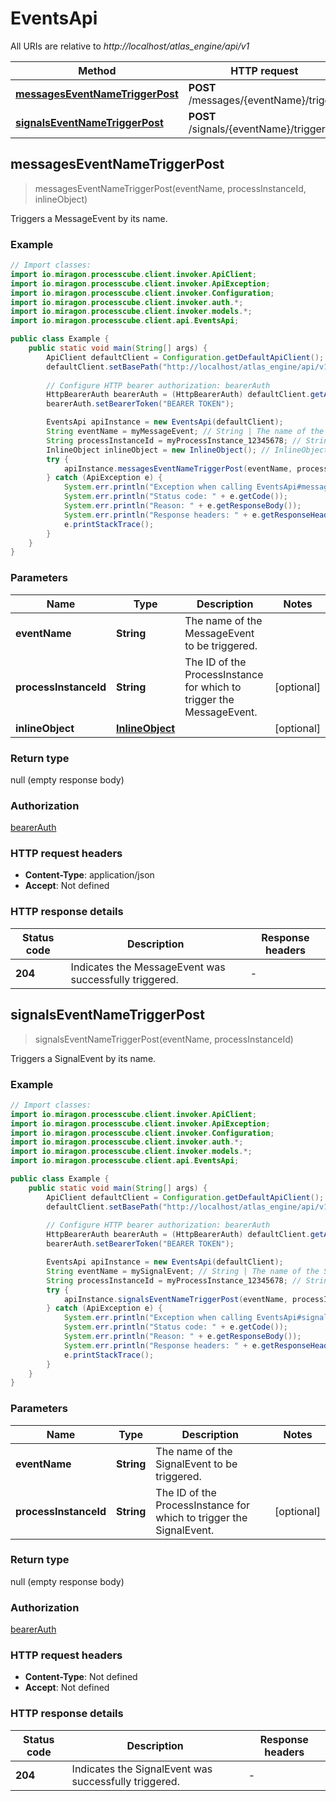 # EventsApi

All URIs are relative to *http://localhost/atlas_engine/api/v1*

Method | HTTP request | Description
------------- | ------------- | -------------
[**messagesEventNameTriggerPost**](EventsApi.md#messagesEventNameTriggerPost) | **POST** /messages/{eventName}/trigger | 
[**signalsEventNameTriggerPost**](EventsApi.md#signalsEventNameTriggerPost) | **POST** /signals/{eventName}/trigger | 



## messagesEventNameTriggerPost

> messagesEventNameTriggerPost(eventName, processInstanceId, inlineObject)



Triggers a MessageEvent by its name.

### Example

```java
// Import classes:
import io.miragon.processcube.client.invoker.ApiClient;
import io.miragon.processcube.client.invoker.ApiException;
import io.miragon.processcube.client.invoker.Configuration;
import io.miragon.processcube.client.invoker.auth.*;
import io.miragon.processcube.client.invoker.models.*;
import io.miragon.processcube.client.api.EventsApi;

public class Example {
    public static void main(String[] args) {
        ApiClient defaultClient = Configuration.getDefaultApiClient();
        defaultClient.setBasePath("http://localhost/atlas_engine/api/v1");
        
        // Configure HTTP bearer authorization: bearerAuth
        HttpBearerAuth bearerAuth = (HttpBearerAuth) defaultClient.getAuthentication("bearerAuth");
        bearerAuth.setBearerToken("BEARER TOKEN");

        EventsApi apiInstance = new EventsApi(defaultClient);
        String eventName = myMessageEvent; // String | The name of the MessageEvent to be triggered.
        String processInstanceId = myProcessInstance_12345678; // String | The ID of the ProcessInstance for which to trigger the MessageEvent.
        InlineObject inlineObject = new InlineObject(); // InlineObject | 
        try {
            apiInstance.messagesEventNameTriggerPost(eventName, processInstanceId, inlineObject);
        } catch (ApiException e) {
            System.err.println("Exception when calling EventsApi#messagesEventNameTriggerPost");
            System.err.println("Status code: " + e.getCode());
            System.err.println("Reason: " + e.getResponseBody());
            System.err.println("Response headers: " + e.getResponseHeaders());
            e.printStackTrace();
        }
    }
}
```

### Parameters


Name | Type | Description  | Notes
------------- | ------------- | ------------- | -------------
 **eventName** | **String**| The name of the MessageEvent to be triggered. |
 **processInstanceId** | **String**| The ID of the ProcessInstance for which to trigger the MessageEvent. | [optional]
 **inlineObject** | [**InlineObject**](InlineObject.md)|  | [optional]

### Return type

null (empty response body)

### Authorization

[bearerAuth](../README.md#bearerAuth)

### HTTP request headers

- **Content-Type**: application/json
- **Accept**: Not defined

### HTTP response details
| Status code | Description | Response headers |
|-------------|-------------|------------------|
| **204** | Indicates the MessageEvent was successfully triggered. |  -  |


## signalsEventNameTriggerPost

> signalsEventNameTriggerPost(eventName, processInstanceId)



Triggers a SignalEvent by its name.

### Example

```java
// Import classes:
import io.miragon.processcube.client.invoker.ApiClient;
import io.miragon.processcube.client.invoker.ApiException;
import io.miragon.processcube.client.invoker.Configuration;
import io.miragon.processcube.client.invoker.auth.*;
import io.miragon.processcube.client.invoker.models.*;
import io.miragon.processcube.client.api.EventsApi;

public class Example {
    public static void main(String[] args) {
        ApiClient defaultClient = Configuration.getDefaultApiClient();
        defaultClient.setBasePath("http://localhost/atlas_engine/api/v1");
        
        // Configure HTTP bearer authorization: bearerAuth
        HttpBearerAuth bearerAuth = (HttpBearerAuth) defaultClient.getAuthentication("bearerAuth");
        bearerAuth.setBearerToken("BEARER TOKEN");

        EventsApi apiInstance = new EventsApi(defaultClient);
        String eventName = mySignalEvent; // String | The name of the SignalEvent to be triggered.
        String processInstanceId = myProcessInstance_12345678; // String | The ID of the ProcessInstance for which to trigger the SignalEvent.
        try {
            apiInstance.signalsEventNameTriggerPost(eventName, processInstanceId);
        } catch (ApiException e) {
            System.err.println("Exception when calling EventsApi#signalsEventNameTriggerPost");
            System.err.println("Status code: " + e.getCode());
            System.err.println("Reason: " + e.getResponseBody());
            System.err.println("Response headers: " + e.getResponseHeaders());
            e.printStackTrace();
        }
    }
}
```

### Parameters


Name | Type | Description  | Notes
------------- | ------------- | ------------- | -------------
 **eventName** | **String**| The name of the SignalEvent to be triggered. |
 **processInstanceId** | **String**| The ID of the ProcessInstance for which to trigger the SignalEvent. | [optional]

### Return type

null (empty response body)

### Authorization

[bearerAuth](../README.md#bearerAuth)

### HTTP request headers

- **Content-Type**: Not defined
- **Accept**: Not defined

### HTTP response details
| Status code | Description | Response headers |
|-------------|-------------|------------------|
| **204** | Indicates the SignalEvent was successfully triggered. |  -  |

